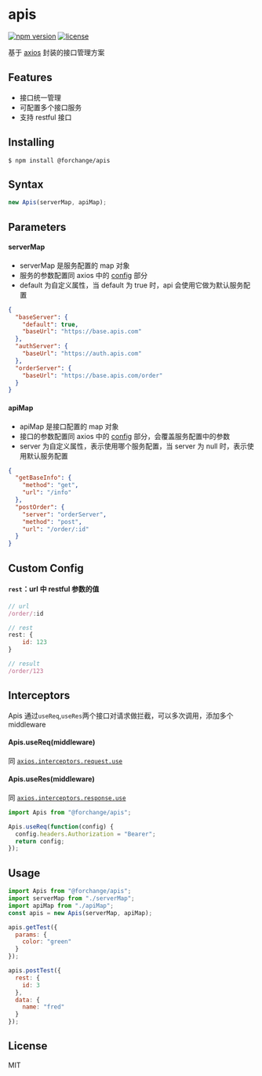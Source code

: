 # apis

[![npm version](https://img.shields.io/npm/v/@forchange/apis.svg)](https://www.npmjs.com/package/@forchange/apis)
[![license](https://img.shields.io/npm/l/@forchange/apis.svg)](https://www.npmjs.com/package/@forchange/apis)

基于 [axios](https://github.com/axios/axios) 封装的接口管理方案

## Features

- 接口统一管理
- 可配置多个接口服务
- 支持 restful 接口

## Installing

```
$ npm install @forchange/apis
```

## Syntax

```javascript
new Apis(serverMap, apiMap);
```

## Parameters

#### serverMap

- serverMap 是服务配置的 map 对象
- 服务的参数配置同 axios 中的 [config](https://github.com/axios/axios#request-config) 部分
- default 为自定义属性，当 default 为 true 时，api 会使用它做为默认服务配置

```json
{
  "baseServer": {
    "default": true,
    "baseUrl": "https://base.apis.com"
  },
  "authServer": {
    "baseUrl": "https://auth.apis.com"
  },
  "orderServer": {
    "baseUrl": "https://base.apis.com/order"
  }
}
```

#### apiMap

- apiMap 是接口配置的 map 对象
- 接口的参数配置同 axios 中的 [config](https://github.com/axios/axios#request-config) 部分，会覆盖服务配置中的参数
- server 为自定义属性，表示使用哪个服务配置，当 server 为 null 时，表示使用默认服务配置

```json
{
  "getBaseInfo": {
    "method": "get",
    "url": "/info"
  },
  "postOrder": {
    "server": "orderServer",
    "method": "post",
    "url": "/order/:id"
  }
}
```

## Custom Config

#### `rest`：url 中 restful 参数的值

```javascript
// url
/order/:id

// rest
rest: {
    id: 123
}

// result
/order/123
```

## Interceptors

Apis 通过`useReq`,`useRes`两个接口对请求做拦截，可以多次调用，添加多个 middleware

#### Apis.useReq(middleware)

同 [`axios.interceptors.request.use`](https://github.com/axios/axios#interceptors)

#### Apis.useRes(middleware)

同 [`axios.interceptors.response.use`](https://github.com/axios/axios#interceptors)

```javascript
import Apis from "@forchange/apis";

Apis.useReq(function(config) {
  config.headers.Authorization = "Bearer";
  return config;
});
```

## Usage

```javascript
import Apis from "@forchange/apis";
import serverMap from "./serverMap";
import apiMap from "./apiMap";
const apis = new Apis(serverMap, apiMap);

apis.getTest({
  params: {
    color: "green"
  }
});

apis.postTest({
  rest: {
    id: 3
  },
  data: {
    name: "fred"
  }
});
```

## License

MIT
